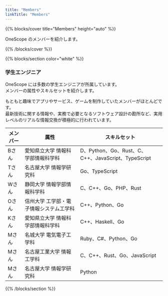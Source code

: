 ```yaml
---
title: "Members"
linkTitle: "Members"
---
```


{{% blocks/cover title="Members" height="auto" %}}

OneScope のメンバーを紹介します。

{{% /blocks/cover %}}

{{% blocks/section color="white" %}}

### 学生エンジニア

OneScope には多数の学生エンジニアが所属しています。  
メンバーの属性やスキルセットを紹介します。

もともと趣味でアプリやサービス、ゲームを制作していたメンバーがほとんどです。  
最新技術に関する情報や、実務で必要となるソフトウェア設計の勘所など、実用レベルのリアルな情報交換が積極的に行われています。

|メンバー|属性                                   |スキルセット                                       |
|--------|---------------------------------------|---------------------------------------------------|
|Bさん   |愛知県立大学 情報科学部情報科学科      |D、Python、Go、Rust、C、C++、JavaScript、TypeScript|
|Tさん   |名古屋大学 情報学研究科                |Go、TypeScript                                     |
|Wさん   |静岡大学 情報学部情報科学科            |C、C++、Go、PHP、Rust                              |
|Oさん   |信州大学 工学部・電子情報システム工学科|C++、Python、Go                                    |
|Kさん   |愛知県立大学 情報科学部情報科学科      |C++、Haskell、Go                                   |
|Mさん   |名城大学 電気電子工学科                |Ruby、C#、Python、Go                               |
|Mさん   |名古屋工業大学 情報工学科              |C、C++、Rust、Go、JavaScript                       |
|Mさん   |名古屋大学 情報学研究科                |Python                                             |

{{% /blocks/section %}}
